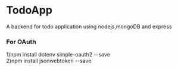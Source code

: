 # TodoApp
A backend for todo application using nodejs,mongoDB and express

<h3>For OAuth</h3>
1)npm install dotenv simple-oauth2 --save <br/>
2)npm install jsonwebtoken --save
